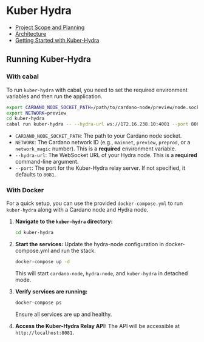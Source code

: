 # Kuber Hydra

- [Project Scope and Planning](https://dquadrant.github.io/kuber/hydra_docusaurus/docs/milestones)
- [Architecture](https://dquadrant.github.io/kuber/hydra_docusaurus/docs/architecture)
- [Getting Started with Kuber-Hydra](https://dquadrant.github.io/kuber/hydra_docusaurus/docs/hydra-js-client/getting-started)

## Running Kuber-Hydra

### With cabal

To run `kuber-hydra` with cabal, you need to set the required environment variables and then run the application.

```bash
export CARDANO_NODE_SOCKET_PATH=/path/to/cardano-node/preview/node.socket
export NETWORK=preview
cd kuber-hydra
cabal run kuber-hydra -- --hydra-url ws://172.16.238.10:4001 --port 8081
```
-   `CARDANO_NODE_SOCKET_PATH`: The path to your Cardano node socket.
-   `NETWORK`: The Cardano network ID (e.g., `mainnet`, `preview`, `preprod`, or a `network_magic` number). This is a **required** environment variable.
-   `--hydra-url`: The WebSocket URL of your Hydra node. This is a **required** command-line argument.
-   `--port`: The port for the Kuber-Hydra relay server. If not specified, it defaults to `8081`.

### With Docker

For a quick setup, you can use the provided `docker-compose.yml` to run `kuber-hydra` along with a Cardano node and Hydra node.

1.  **Navigate to the `kuber-hydra` directory:**
    ```bash
    cd kuber-hydra
    ```
2.  **Start the services:**
    Update the hydra-node configuration in docker-compose.yml and run the stack.
    ```bash
    docker-compose up -d
    ```
    This will start `cardano-node`, `hydra-node`, and `kuber-hydra` in detached mode.

3.  **Verify services are running:**
    ```bash
    docker-compose ps
    ```
    Ensure all services are up and healthy.

4.  **Access the Kuber-Hydra Relay API:**
    The API will be accessible at `http://localhost:8081`.
